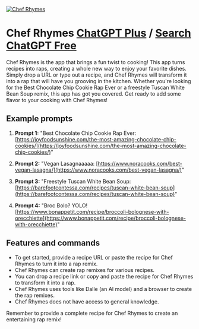 
[![Chef Rhymes](https://files.oaiusercontent.com/file-6AbTtWPfb5uuA8uNouW7iqgG?se=2123-10-19T01%3A49%3A08Z&sp=r&sv=2021-08-06&sr=b&rscc=max-age%3D31536000%2C%20immutable&rscd=attachment%3B%20filename%3Dd662d08a-e748-4ff2-8691-0210331b3fd0.png&sig=AnErFOpuwEMu4bwHBBQN1xnK6EzfEJLoYIclDgTxjaA%3D)](https://chat.openai.com/g/g-sAZ4weEdl-chef-rhymes)

# Chef Rhymes [ChatGPT Plus](https://chat.openai.com/g/g-sAZ4weEdl-chef-rhymes) / [Search ChatGPT Free](https://gptcall.net/index.html#/?search=Chef%20Rhymes)

Chef Rhymes is the app that brings a fun twist to cooking! This app turns recipes into raps, creating a whole new way to enjoy your favorite dishes. Simply drop a URL or type out a recipe, and Chef Rhymes will transform it into a rap that will have you grooving in the kitchen. Whether you're looking for the Best Chocolate Chip Cookie Rap Ever or a freestyle Tuscan White Bean Soup remix, this app has got you covered. Get ready to add some flavor to your cooking with Chef Rhymes!

## Example prompts

1. **Prompt 1:** "Best Chocolate Chip Cookie Rap Ever: [https://joyfoodsunshine.com/the-most-amazing-chocolate-chip-cookies/](https://joyfoodsunshine.com/the-most-amazing-chocolate-chip-cookies/)"

2. **Prompt 2:** "Vegan Lasagnaaaaa: [https://www.noracooks.com/best-vegan-lasagna/](https://www.noracooks.com/best-vegan-lasagna/)"

3. **Prompt 3:** "Freestyle Tuscan White Bean Soup: [https://barefootcontessa.com/recipes/tuscan-white-bean-soup](https://barefootcontessa.com/recipes/tuscan-white-bean-soup)"

4. **Prompt 4:** "Broc Bolo? YOLO! [https://www.bonappetit.com/recipe/broccoli-bolognese-with-orecchiette](https://www.bonappetit.com/recipe/broccoli-bolognese-with-orecchiette)"

## Features and commands

- To get started, provide a recipe URL or paste the recipe for Chef Rhymes to turn it into a rap remix.
- Chef Rhymes can create rap remixes for various recipes.
- You can drop a recipe link or copy and paste the recipe for Chef Rhymes to transform it into a rap.
- Chef Rhymes uses tools like Dalle (an AI model) and a browser to create the rap remixes.
- Chef Rhymes does not have access to general knowledge.

Remember to provide a complete recipe for Chef Rhymes to create an entertaining rap remix!


